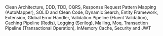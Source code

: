 Clean Architecture, DDD, TDD, CQRS, Response Request Pattern Mapping (AutoMapper), SOLID and Clean Code, Dynamic Search, Entity Framework, Extension, Global Error Handler, Validation Pipeline (Fluent Validation), Caching Pipeline (Redis), Logging (Serilog), Mailing, Moq, Transaction Pipeline (Transactional Operation), InMemory Cache, Security and JWT
